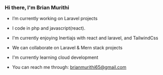 ### Hi there, I'm Brian Murithi

-  I’m currently working on Laravel projects
-  I code in php and javascript(react). 

-  I'm currently enjoying Inertiajs with react and laravel, and TailwindCss
-  We can collaborate on Laravel & Mern stack projects 

-  I'm currently learning cloud development
-  You can reach me through: brianmurithi65@gmail.com
<!--
**brianmureithi/brianmureithi** is a ✨ _special_ ✨ repository because its `README.md` (this file) appears on your GitHub profile.

Here are some ideas to get you started:

- 🔭 I’m currently working on ...
-  I’m currently learning ...
- 👯 I’m looking to collaborate on ...
- 🤔 I’m looking for help with ...
- 💬 Ask me about ...
- 📫 How to reach me: ...
- 😄 Pronouns: ...
- ⚡ Fun fact: ...
-->
